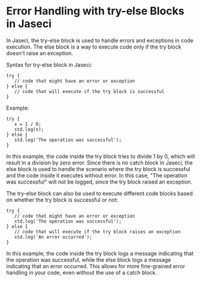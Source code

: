 # Error Handling with try-else Blocks in Jaseci

In Jaseci, the try-else block is used to handle errors and exceptions in code execution. The else block is a way to execute code only if the try block doesn't raise an exception.

Syntax for try-else block in Jaseci:

```jac
try {
   // code that might have an error or exception
} else {
   // code that will execute if the try block is successful
}
```
Example:

```jac
try {
   x = 1 / 0;
   std.log(x);
} else {
   std.log('The operation was successful');
}
```
In this example, the code inside the try block tries to divide 1 by 0, which will result in a division by zero error. Since there is no catch block in Jaseci, the else block is used to handle the scenario where the try block is successful and the code inside it executes without error. In this case, "The operation was successful" will not be logged, since the try block raised an exception.

The try-else block can also be used to execute different code blocks based on whether the try block is successful or not:

```jac
try {
   // code that might have an error or exception
   std.log('The operation was successful');
} else {
   // code that will execute if the try block raises an exception
   std.log('An error occurred');
}
```

In this example, the code inside the try block logs a message indicating that the operation was successful, while the else block logs a message indicating that an error occurred. This allows for more fine-grained error handling in your code, even without the use of a catch block.